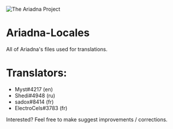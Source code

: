 ![The Ariadna Project](https://github.com/ariadnabot/Ariadna/blob/main/src/assets/Ariadna_RADME_logo.jpg?raw=true)
# Ariadna-Locales

All of Ariadna's files used for translations.

# Translators:

* Myst#4217 (en)
* Shedi#4948 (ru)
* sadox#8414 (fr)
* ElectroCels#3783 (fr)


Interested? Feel free to make suggest improvements / corrections.
